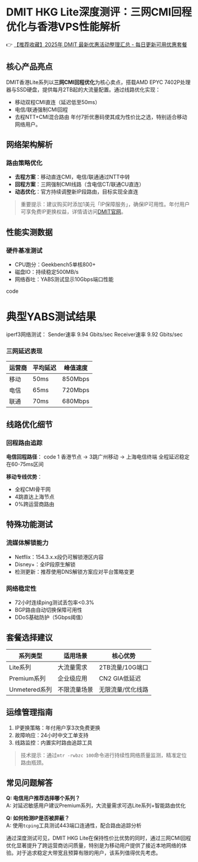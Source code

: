 # DMIT HKG Lite深度测评：三网CMI回程优化与香港VPS性能解析

👉 [【推荐收藏】2025年 DMIT 最新优惠活动整理汇总 - 每日更新可用优惠套餐](https://bit.ly/dmit_coupon)

## 核心产品亮点
DMIT香港Lite系列以**三网CMI回程优化**为核心卖点，搭载AMD EPYC 7402P处理器与SSD硬盘，提供每月2TB起的大流量配置。通过线路优化实现：
- 移动双程CMI直连（延迟低至50ms）
- 电信/联通强制CMI回程
- 去程NTT+CMI混合路由
年付7折优惠码使其成为性价比之选，特别适合移动网络用户。

## 网络架构解析
### 路由策略优化
- **去程方案**：移动直连CMI，电信/联通通过NTT中转
- **回程方案**：三网强制CMI线路（含电信CT/联通CU直连）
- **动态优化**：官方持续调整新IP段路由，目标实现全直连

> 重要提示：建议购买时添加1美元「IP保障服务」，确保IP可用性。年付用户可享免费IP更换权益，详情请访问[DMIT官网](https://bit.ly/dmit_coupon)。

## 性能实测数据
### 硬件基准测试
- CPU跑分：Geekbench5单核800+
- 磁盘IO：持续稳定500MB/s
- 网络吞吐：YABS测试显示10Gbps端口性能

code
# 典型YABS测试结果
iperf3网络测试：
Sender速率  9.94 Gbits/sec
Receiver速率 9.92 Gbits/sec

### 三网延迟表现
| 运营商 | 平均延迟 | 峰值速度 |
|---------|----------|----------|
| 移动    | 50ms     | 850Mbps  |
| 电信    | 65ms     | 720Mbps  |
| 联通    | 70ms     | 680Mbps  |

## 线路优化细节
### 回程路由追踪
**电信回程路径**：
code
1 香港节点 → 3跳广州移动 → 上海电信终端
全程延迟稳定在60-75ms区间

**移动专线优势**：
- 全程CMI骨干网
- 4跳直达上海节点
- 0%跨运营商路由

## 特殊功能测试
### 流媒体解锁能力
- Netflix：154.3.x.x段仍可解锁港区内容
- Disney+：全IP段原生解锁
- 检测更新：推荐使用DNS解锁方案应对平台策略变更

### 网络稳定性
- 72小时连续ping测试丢包率<0.3%
- BGP路由自动切换保障可用性
- DDoS基础防护（5Gbps阈值）

## 套餐选择建议
| 系列类型       | 适用场景           | 核心优势          |
|----------------|--------------------|-------------------|
| Lite系列       | 大流量需求         | 2TB流量/10G端口   |
| Premium系列    | 企业级应用         | CN2 GIA低延迟     |
| Unmetered系列  | 不限流量场景       | 无限流量/优化线路 |

## 运维管理指南
1. IP更换策略：年付用户享3次免费更换
2. 故障响应：24小时中文工单支持
3. 线路监控：内置实时路由追踪工具

> 技术提示：通过`mtr -rwbzc 100`命令进行持续性网络质量监测，精准定位路由瓶颈。

## 常见问题解答
**Q: 电信用户推荐选择哪个系列？**  
A: 对延迟敏感用户建议Premium系列，大流量需求可选Lite系列+智能路由优化

**Q: 如何检测IP是否被屏蔽？**  
A: 使用`tcping`工具测试443端口连通性，配合路由追踪分析

通过深度测试可见，DMIT HKG Lite在保持性价比优势的同时，通过三网CMI回程优化显著提升了跨运营商访问质量，特别是为移动用户提供了接近本地网络的体验。对于追求稳定大带宽且预算有限的用户，该系列值得优先考虑。